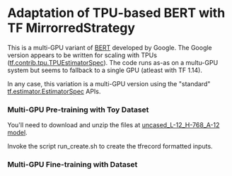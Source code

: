 # Adaptation of TPU-based BERT with TF MirrorredStrategy 

This is a multi-GPU variant of [BERT](https://github.com/google-research/bert) developed by Google. The Google version appears to be written for scaling with TPUs ([tf.contrib.tpu.TPUEstimatorSpec](https://www.tensorflow.org/api_docs/python/tf/estimator/tpu/TPUEstimatorSpec)). The code runs as-as on a multu-GPU system but seems to fallback to a single GPU (atleast with TF 1.14).


In any case, this variation is a multi-GPU version using the "standard" [tf.estimator.EstimatorSpec](https://www.tensorflow.org/api_docs/python/tf/estimator/EstimatorSpec) APIs. 

### Multi-GPU Pre-training with Toy Dataset
You'll need to download and unzip the files at [uncased_L-12_H-768_A-12 model](https://storage.googleapis.com/bert_models/2018_10_18/uncased_L-12_H-768_A-12.zip).

Invoke the script run_create.sh to create the tfrecord formatted inputs.

### Multi-GPU Fine-training with Dataset


